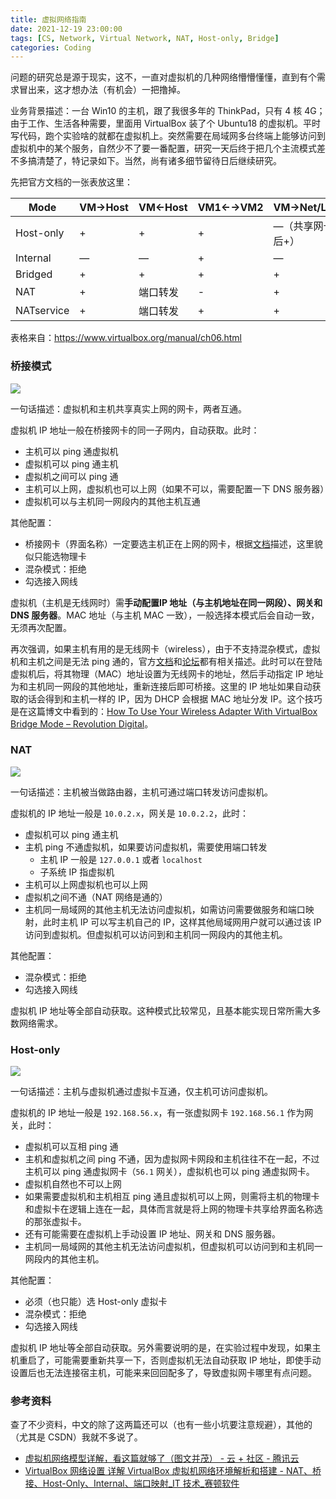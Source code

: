```yaml
---
title: 虚拟网络指南
date: 2021-12-19 23:00:00
tags: [CS, Network, Virtual Network, NAT, Host-only, Bridge]
categories: Coding
---
```


问题的研究总是源于现实，这不，一直对虚拟机的几种网络懵懵懂懂，直到有个需求冒出来，这才想办法（有机会）一把撸掉。

业务背景描述：一台 Win10 的主机，跟了我很多年的 ThinkPad，只有 4 核 4G；由于工作、生活各种需要，里面用 VirtualBox 装了个 Ubuntu18 的虚拟机。平时写代码，跑个实验啥的就都在虚拟机上。突然需要在局域网多台终端上能够访问到虚拟机中的某个服务，自然少不了要一番配置，研究一天后终于把几个主流模式差不多搞清楚了，特记录如下。当然，尚有诸多细节留待日后继续研究。

先把官方文档的一张表放这里：

| Mode       | VM→Host | VM←Host  | VM1←→VM2 | VM→Net/LAN       | VM←Net/LAN |
| ---------- | ------- | -------- | -------- | ---------------- | ---------- |
| Host-only  | +       | +        | +        | —（共享网卡后+） | —          |
| Internal   | —       | —        | +        | —                | —          |
| Bridged    | +       | +        | +        | +                | +          |
| NAT        | +       | 端口转发 | -        | +                | 端口转发   |
| NATservice | +       | 端口转发 | +        | +                | 端口转发   |

表格来自：https://www.virtualbox.org/manual/ch06.html

<!--more-->

### 桥接模式

![](https://qnimg.lovevivian.cn/virtual-network-bridged.jpg)

一句话描述：虚拟机和主机共享真实上网的网卡，两者互通。

虚拟机 IP 地址一般在桥接网卡的同一子网内，自动获取。此时：

- 主机可以 ping 通虚拟机
- 虚拟机可以 ping 通主机
- 虚拟机之间可以 ping 通
- 主机可以上网，虚拟机也可以上网（如果不可以，需要配置一下 DNS 服务器）
- 虚拟机可以与主机同一网段内的其他主机互通

其他配置：

- 桥接网卡（界面名称）一定要选主机正在上网的网卡，根据[文档](https://www.virtualbox.org/manual/ch06.html)描述，这里貌似只能选物理卡
- 混杂模式：拒绝
- 勾选接入网线

虚拟机（主机是无线网时）需**手动配置IP 地址（与主机地址在同一网段）、网关和 DNS 服务器**。MAC 地址（与主机 MAC 一致），一般选择本模式后会自动一致，无须再次配置。

再次强调，如果主机有用的是无线网卡（wireless），由于不支持混杂模式，虚拟机和主机之间是无法 ping 通的，官方[文档](https://www.virtualbox.org/manual/ch06.html)和[论坛](https://forums.virtualbox.org/viewtopic.php?t=98133)都有相关描述。此时可以在登陆虚拟机后，将其物理（MAC）地址设置为无线网卡的地址，然后手动指定 IP 地址为和主机同一网段的其他地址，重新连接后即可桥接。这里的 IP 地址如果自动获取的话会得到和主机一样的 IP，因为 DHCP 会根据 MAC 地址分发 IP。这个技巧是在这篇博文中看到的：[How To Use Your Wireless Adapter With VirtualBox Bridge Mode – Revolution Digital](https://www.revolutionweb.com.au/computer-security/use-wireless-adapter-virtualbox-bridge-mode/)。

### NAT

![](https://qnimg.lovevivian.cn/virtual-network-nat.jpg)

一句话描述：主机被当做路由器，主机可通过端口转发访问虚拟机。

虚拟机的 IP 地址一般是 `10.0.2.x`，网关是 `10.0.2.2`，此时：

- 虚拟机可以 ping 通主机
- 主机 ping 不通虚拟机，如果要访问虚拟机，需要使用端口转发
  - 主机 IP 一般是 `127.0.0.1` 或者 `localhost`
  - 子系统 IP 指虚拟机
- 主机可以上网虚拟机也可以上网
- 虚拟机之间不通（NAT 网络是通的）
- 主机同一局域网的其他主机无法访问虚拟机，如需访问需要做服务和端口映射，此时主机 IP 可以写主机自己的 IP，这样其他局域网用户就可以通过该 IP 访问到虚拟机。但虚拟机可以访问到和主机同一网段内的其他主机。

其他配置：

- 混杂模式：拒绝
- 勾选接入网线

虚拟机 IP 地址等全部自动获取。这种模式比较常见，且基本能实现日常所需大多数网络需求。

### Host-only

![](https://qnimg.lovevivian.cn/virtual-network-host-only.jpg)

一句话描述：主机与虚拟机通过虚拟卡互通，仅主机可访问虚拟机。

虚拟机的 IP 地址一般是 `192.168.56.x`，有一张虚拟网卡 `192.168.56.1` 作为网关，此时：

- 虚拟机可以互相 ping 通
- 主机和虚拟机之间 ping 不通，因为虚拟网卡网段和主机往往不在一起，不过主机可以 ping 通虚拟网卡（`56.1` 网关），虚拟机也可以 ping 通虚拟网卡。
- 虚拟机自然也不可以上网
- 如果需要虚拟机和主机相互 ping 通且虚拟机可以上网，则需将主机的物理卡和虚拟卡在逻辑上连在一起，具体而言就是将上网的物理卡共享给界面名称选的那张虚拟卡。
- 还有可能需要在虚拟机上手动设置 IP 地址、网关和 DNS 服务器。
- 主机同一局域网的其他主机无法访问虚拟机，但虚拟机可以访问到和主机同一网段内的其他主机。

其他配置：

- 必须（也只能）选 Host-only 虚拟卡
- 混杂模式：拒绝
- 勾选接入网线

虚拟机 IP 地址等全部自动获取。另外需要说明的是，在实验过程中发现，如果主机重启了，可能需要重新共享一下，否则虚拟机无法自动获取 IP 地址，即使手动设置后也无法连接宿主机，可能来来回回配多了，导致虚拟网卡哪里有点问题。

### 参考资料

查了不少资料，中文的除了这两篇还可以（也有一些小坑要注意规避），其他的（尤其是 CSDN）我就不多说了。

- [虚拟机网络模型详解，看这篇就够了（图文并茂） - 云 + 社区 - 腾讯云](https://cloud.tencent.com/developer/article/1432433)
- [VirtualBox 网络设置 详解 VirtualBox 虚拟机网络环境解析和搭建 - NAT、桥接、Host-Only、Internal、端口映射_IT 技术_赛顿软件](http://www.systonsoft.com/article/292921.html)

